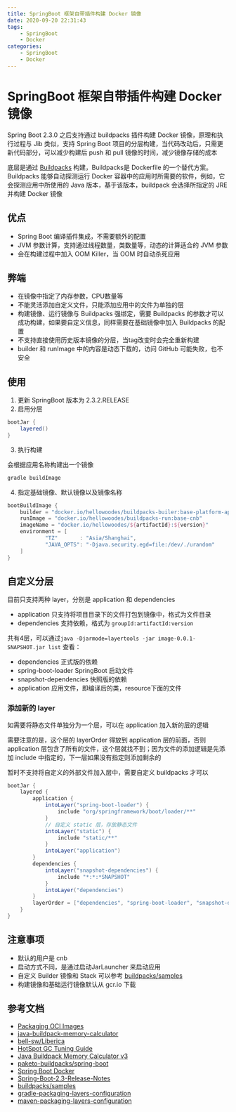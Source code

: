 ```yaml
---
title: SpringBoot 框架自带插件构建 Docker 镜像
date: 2020-09-20 22:31:43
tags:
    - SpringBoot 
    - Docker 
categories: 
    - SpringBoot 
    - Docker 
---
```


# SpringBoot 框架自带插件构建 Docker 镜像

Spring Boot 2.3.0 之后支持通过 buildpacks 插件构建 Docker 镜像，原理和执行过程与 Jib 类似，支持 Spring Boot 项目的分层构建，当代码改动后，只需更新代码部分，可以减少构建后 push 和 pull 镜像的时间，减少镜像存储的成本

底层是通过 [Buildpacks](https://buildpacks.io/) 构建，Buildpacks是 Dockerfile 的一个替代方案。Buildpacks 能够自动探测运行 Docker 容器中的应用时所需要的软件，例如，它会探测应用中所使用的 Java 版本，基于该版本，buildpack 会选择所指定的 JRE 并构建 Docker 镜像

## 优点

- Spring Boot 编译插件集成，不需要额外的配置
- JVM 参数计算，支持通过线程数量，类数量等，动态的计算适合的 JVM 参数
- 会在构建过程中加入 OOM Killer，当 OOM 时自动杀死应用

## 弊端

- 在镜像中指定了内存参数，CPU数量等
- 不能灵活添加自定义文件，只能添加应用中的文件为单独的层
- 构建镜像、运行镜像与 Buildpacks 强绑定，需要 Buildpacks 的参数才可以成功构建，如果要自定义信息，同样需要在基础镜像中加入 Buildpacks 的配置
- 不支持直接使用历史版本镜像的分层，当tag改变时会完全重新构建
- builder 和 runImage 中的内容是动态下载的，访问 GitHub 可能失败，也不安全

## 使用 

1. 更新 SpringBoot 版本为 2.3.2.RELEASE 
2. 启用分层

```groovy
bootJar {
    layered()
}    
```

3. 执行构建

会根据应用名称构建出一个镜像

```bash
gradle buildImage
```

4. 指定基础镜像、默认镜像以及镜像名称

```groovy
bootBuildImage {
    builder = "docker.io/hellowoodes/buildpacks-builer:base-platform-api-0.3"
    runImage = "docker.io/hellowoodes/buildpacks-run:base-cnb"
    imageName = "docker.io/hellowoodes/${artifactId}:${version}"
    environment = [
            "TZ"       : "Asia/Shanghai",
            "JAVA_OPTS": "-Djava.security.egd=file:/dev/./urandom"
    ]
}
```

## 自定义分层

目前只支持两种 layer，分别是 application 和 dependencies

- application 只支持将项目目录下的文件打包到镜像中，格式为文件目录
- dependencies 支持依赖，格式为 `groupId:artifactId:version`

共有4层，可以通过`java -Djarmode=layertools -jar image-0.0.1-SNAPSHOT.jar list` 查看：

- dependencies 正式版的依赖
- spring-boot-loader SpringBoot 启动文件
- snapshot-dependencies 快照版的依赖
- application 应用文件，即编译后的类，resource下面的文件


### 添加新的 layer

如需要将静态文件单独分为一个层，可以在 application 加入新的层的逻辑

需要注意的是，这个层的 layerOrder 得放到 application 层的前面，否则 application 层包含了所有的文件，这个层就找不到；因为文件的添加逻辑是先添加 include 中指定的，下一层如果没有指定则添加剩余的

暂时不支持将自定义的外部文件加入层中，需要自定义 buildpacks 才可以

```groovy
bootJar {
    layered {
        application {
            intoLayer("spring-boot-loader") {
                include "org/springframework/boot/loader/**"
            }
            // 自定义 static 层，存放静态文件
            intoLayer("static") {
                include "static/**"
            }
            intoLayer("application")
        }
        dependencies {
            intoLayer("snapshot-dependencies") {
                include "*:*:*SNAPSHOT"
            }
            intoLayer("dependencies")
        }
        layerOrder = ["dependencies", "spring-boot-loader", "snapshot-dependencies", "static", "application"]
    }
}
```

## 注意事项

- 默认的用户是 cnb
- 启动方式不同，是通过启动JarLauncher 来启动应用
- 自定义 Builder 镜像和 Stack 可以参考 [buildpacks/samples](https://github.com/buildpacks/samples)
- 构建镜像和基础运行镜像默认从 gcr.io 下载

## 参考文档

- [Packaging OCI Images](https://docs.spring.io/spring-boot/docs/current-SNAPSHOT/gradle-plugin/reference/html/#build-image)
- [java-buildpack-memory-calculator](https://github.com/cloudfoundry/java-buildpack-memory-calculator)
- [bell-sw/Liberica](https://github.com/bell-sw/Liberica)
- [HotSpot GC Tuning Guide](https://docs.oracle.com/javase/8/docs/technotes/guides/vm/gctuning/considerations.html)
- [Java Buildpack Memory Calculator v3](https://docs.google.com/document/d/1vlXBiwRIjwiVcbvUGYMrxx2Aw1RVAtxq3iuZ3UK2vXA/edit#heading=h.uy41ishpv9zc) 
- [paketo-buildpacks/spring-boot](https://github.com/paketo-buildpacks/spring-boot)
- [Spring Boot Docker](https://spring.io/guides/topicals/spring-boot-docker)
- [Spring-Boot-2.3-Release-Notes](https://github.com/spring-projects/spring-boot/wiki/Spring-Boot-2.3-Release-Notes)
- [buildpacks/samples](https://github.com/buildpacks/samples)
- [gradle-packaging-layers-configuration](https://docs.spring.io/spring-boot/docs/current/gradle-plugin/reference/html/#packaging-layers-configuration)
- [maven-packaging-layers-configuration](https://docs.spring.io/spring-boot/docs/current/maven-plugin/reference/html/#repackage-layers-configuration)